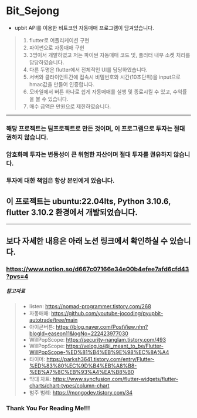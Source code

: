 # Bit_Sejong


* upbit API를 이용한 비트코인 자동매매 프로그램이 담겨있습니다.
> 1. flutter로 어플리케이션 구현
> 2. 파이썬으로 자동매매 구현
> 3. 3명이서 개발하였고 저는 파이썬 자동매매 코드 및, 플러터 내부 소켓 처리를 담당하였습니다.
> 4. 다른 두명은 flutter에서 전체적인 UI를 담당하였습니다.
> 5. 서버와 클라이언트간에 접속시 비밀번호와 시간(10초단위)을 input으로 hmac값을 만들어 인증합니다.
> 6. 모바일에서 버튼 하나로 쉽게 자동매매를 실행 및 종료시킬 수 있고, 수익률을 볼 수 있습니다.
> 7. 매수 금액은 만원으로 제한하였습니다.
<hr/>

### 해당 프로젝트는 팀프로젝트로 만든 것이며, 이 프로그램으로 투자는 절대 권하지 않습니다.

### 암호화폐 투자는 변동성이 큰 위험한 자산이며 절대 투자를 권유하지 않습니다.

### 투자에 대한 책임은 항상 본인에게 있습니다.

## 이 프로젝트는 ubuntu:22.04lts, Python 3.10.6, flutter 3.10.2  환경에서 개발되었습니다.
<hr/>


## 보다 자세한 내용은 아래 노션 링크에서 확인하실 수 있습니다.
### https://www.notion.so/d667c07166e34e00b4efee7afd6cfd43?pvs=4


##### 참고자료
> * listen: https://nomad-programmer.tistory.com/268
> * 자동매매: https://github.com/youtube-jocoding/pyupbit-autotrade/tree/main
> * 아이콘버튼: https://blog.naver.com/PostView.nhn?blogId=easeon11&logNo=222423977030
> * WillPopScope: https://security-nanglam.tistory.com/493
> * WillPopScope: https://velog.io/@i_meant_to_be/Flutter-WillPopScope-%ED%81%B4%EB%9E%98%EC%8A%A4
> * 타이머: https://parksh3641.tistory.com/entry/Flutter-%ED%83%80%EC%9D%B4%EB%A8%B8-%EB%A7%8C%EB%93%A4%EA%B8%B0
> * 막대 차트: https://www.syncfusion.com/flutter-widgets/flutter-charts/chart-types/column-chart
> * 범주 범례: https://mongodev.tistory.com/34


### Thank You For Reading Me!!!
